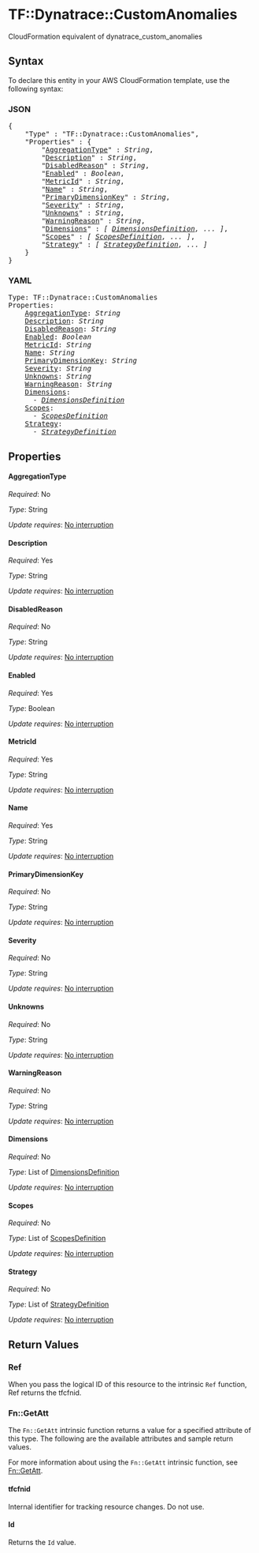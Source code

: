 # TF::Dynatrace::CustomAnomalies

CloudFormation equivalent of dynatrace_custom_anomalies

## Syntax

To declare this entity in your AWS CloudFormation template, use the following syntax:

### JSON

<pre>
{
    "Type" : "TF::Dynatrace::CustomAnomalies",
    "Properties" : {
        "<a href="#aggregationtype" title="AggregationType">AggregationType</a>" : <i>String</i>,
        "<a href="#description" title="Description">Description</a>" : <i>String</i>,
        "<a href="#disabledreason" title="DisabledReason">DisabledReason</a>" : <i>String</i>,
        "<a href="#enabled" title="Enabled">Enabled</a>" : <i>Boolean</i>,
        "<a href="#metricid" title="MetricId">MetricId</a>" : <i>String</i>,
        "<a href="#name" title="Name">Name</a>" : <i>String</i>,
        "<a href="#primarydimensionkey" title="PrimaryDimensionKey">PrimaryDimensionKey</a>" : <i>String</i>,
        "<a href="#severity" title="Severity">Severity</a>" : <i>String</i>,
        "<a href="#unknowns" title="Unknowns">Unknowns</a>" : <i>String</i>,
        "<a href="#warningreason" title="WarningReason">WarningReason</a>" : <i>String</i>,
        "<a href="#dimensions" title="Dimensions">Dimensions</a>" : <i>[ <a href="dimensionsdefinition.md">DimensionsDefinition</a>, ... ]</i>,
        "<a href="#scopes" title="Scopes">Scopes</a>" : <i>[ <a href="scopesdefinition.md">ScopesDefinition</a>, ... ]</i>,
        "<a href="#strategy" title="Strategy">Strategy</a>" : <i>[ <a href="strategydefinition.md">StrategyDefinition</a>, ... ]</i>
    }
}
</pre>

### YAML

<pre>
Type: TF::Dynatrace::CustomAnomalies
Properties:
    <a href="#aggregationtype" title="AggregationType">AggregationType</a>: <i>String</i>
    <a href="#description" title="Description">Description</a>: <i>String</i>
    <a href="#disabledreason" title="DisabledReason">DisabledReason</a>: <i>String</i>
    <a href="#enabled" title="Enabled">Enabled</a>: <i>Boolean</i>
    <a href="#metricid" title="MetricId">MetricId</a>: <i>String</i>
    <a href="#name" title="Name">Name</a>: <i>String</i>
    <a href="#primarydimensionkey" title="PrimaryDimensionKey">PrimaryDimensionKey</a>: <i>String</i>
    <a href="#severity" title="Severity">Severity</a>: <i>String</i>
    <a href="#unknowns" title="Unknowns">Unknowns</a>: <i>String</i>
    <a href="#warningreason" title="WarningReason">WarningReason</a>: <i>String</i>
    <a href="#dimensions" title="Dimensions">Dimensions</a>: <i>
      - <a href="dimensionsdefinition.md">DimensionsDefinition</a></i>
    <a href="#scopes" title="Scopes">Scopes</a>: <i>
      - <a href="scopesdefinition.md">ScopesDefinition</a></i>
    <a href="#strategy" title="Strategy">Strategy</a>: <i>
      - <a href="strategydefinition.md">StrategyDefinition</a></i>
</pre>

## Properties

#### AggregationType

_Required_: No

_Type_: String

_Update requires_: [No interruption](https://docs.aws.amazon.com/AWSCloudFormation/latest/UserGuide/using-cfn-updating-stacks-update-behaviors.html#update-no-interrupt)

#### Description

_Required_: Yes

_Type_: String

_Update requires_: [No interruption](https://docs.aws.amazon.com/AWSCloudFormation/latest/UserGuide/using-cfn-updating-stacks-update-behaviors.html#update-no-interrupt)

#### DisabledReason

_Required_: No

_Type_: String

_Update requires_: [No interruption](https://docs.aws.amazon.com/AWSCloudFormation/latest/UserGuide/using-cfn-updating-stacks-update-behaviors.html#update-no-interrupt)

#### Enabled

_Required_: Yes

_Type_: Boolean

_Update requires_: [No interruption](https://docs.aws.amazon.com/AWSCloudFormation/latest/UserGuide/using-cfn-updating-stacks-update-behaviors.html#update-no-interrupt)

#### MetricId

_Required_: Yes

_Type_: String

_Update requires_: [No interruption](https://docs.aws.amazon.com/AWSCloudFormation/latest/UserGuide/using-cfn-updating-stacks-update-behaviors.html#update-no-interrupt)

#### Name

_Required_: Yes

_Type_: String

_Update requires_: [No interruption](https://docs.aws.amazon.com/AWSCloudFormation/latest/UserGuide/using-cfn-updating-stacks-update-behaviors.html#update-no-interrupt)

#### PrimaryDimensionKey

_Required_: No

_Type_: String

_Update requires_: [No interruption](https://docs.aws.amazon.com/AWSCloudFormation/latest/UserGuide/using-cfn-updating-stacks-update-behaviors.html#update-no-interrupt)

#### Severity

_Required_: No

_Type_: String

_Update requires_: [No interruption](https://docs.aws.amazon.com/AWSCloudFormation/latest/UserGuide/using-cfn-updating-stacks-update-behaviors.html#update-no-interrupt)

#### Unknowns

_Required_: No

_Type_: String

_Update requires_: [No interruption](https://docs.aws.amazon.com/AWSCloudFormation/latest/UserGuide/using-cfn-updating-stacks-update-behaviors.html#update-no-interrupt)

#### WarningReason

_Required_: No

_Type_: String

_Update requires_: [No interruption](https://docs.aws.amazon.com/AWSCloudFormation/latest/UserGuide/using-cfn-updating-stacks-update-behaviors.html#update-no-interrupt)

#### Dimensions

_Required_: No

_Type_: List of <a href="dimensionsdefinition.md">DimensionsDefinition</a>

_Update requires_: [No interruption](https://docs.aws.amazon.com/AWSCloudFormation/latest/UserGuide/using-cfn-updating-stacks-update-behaviors.html#update-no-interrupt)

#### Scopes

_Required_: No

_Type_: List of <a href="scopesdefinition.md">ScopesDefinition</a>

_Update requires_: [No interruption](https://docs.aws.amazon.com/AWSCloudFormation/latest/UserGuide/using-cfn-updating-stacks-update-behaviors.html#update-no-interrupt)

#### Strategy

_Required_: No

_Type_: List of <a href="strategydefinition.md">StrategyDefinition</a>

_Update requires_: [No interruption](https://docs.aws.amazon.com/AWSCloudFormation/latest/UserGuide/using-cfn-updating-stacks-update-behaviors.html#update-no-interrupt)

## Return Values

### Ref

When you pass the logical ID of this resource to the intrinsic `Ref` function, Ref returns the tfcfnid.

### Fn::GetAtt

The `Fn::GetAtt` intrinsic function returns a value for a specified attribute of this type. The following are the available attributes and sample return values.

For more information about using the `Fn::GetAtt` intrinsic function, see [Fn::GetAtt](https://docs.aws.amazon.com/AWSCloudFormation/latest/UserGuide/intrinsic-function-reference-getatt.html).

#### tfcfnid

Internal identifier for tracking resource changes. Do not use.

#### Id

Returns the <code>Id</code> value.

